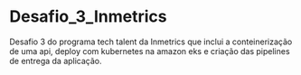 # Desafio_3_Inmetrics
Desafio 3 do programa tech talent da Inmetrics que inclui a conteinerização de uma api, deploy com kubernetes na amazon eks e criação das pipelines de entrega da aplicação.
